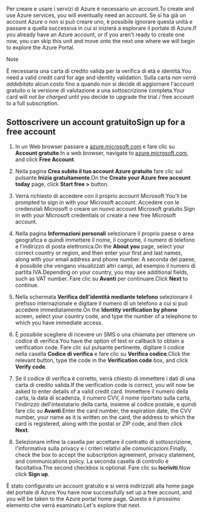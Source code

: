 <span data-ttu-id="4fc08-101">Per creare e usare i servizi di Azure è necessario un account.</span><span class="sxs-lookup"><span data-stu-id="4fc08-101">To create and use Azure services, you will eventually need an account.</span></span> <span data-ttu-id="4fc08-102">Se si ha già un account Azure o non si può creare uno, è possibile ignorare questa unità e passare a quella successiva in cui si inizierà a esplorare il portale di Azure.</span><span class="sxs-lookup"><span data-stu-id="4fc08-102">If you already have an Azure account, or if you aren't ready to create one now, you can skip this unit and move onto the next one where we will begin to explore the Azure Portal.</span></span>

> [!NOTE]
> <span data-ttu-id="4fc08-103">È necessaria una carta di credito valida per la verifica di età e identità.</span><span class="sxs-lookup"><span data-stu-id="4fc08-103">You need a valid credit card for age and identity validation.</span></span> <span data-ttu-id="4fc08-104">Sulla carta _non verrà addebitato_ alcun costo fino a quando non si decide di aggiornare l'account gratuito o la versione di valutazione a una sottoscrizione completa.</span><span class="sxs-lookup"><span data-stu-id="4fc08-104">Your card will _not be charged_ until you decide to upgrade the trial / free account to a full subscription.</span></span>

## <a name="sign-up-for-a-free-account"></a><span data-ttu-id="4fc08-105">Sottoscrivere un account gratuito</span><span class="sxs-lookup"><span data-stu-id="4fc08-105">Sign up for a free account</span></span>

1. <span data-ttu-id="4fc08-106">In un Web browser passare a [azure.microsoft.com](https://azure.microsoft.com?azure-portal=true) e fare clic su **Account gratuito**.</span><span class="sxs-lookup"><span data-stu-id="4fc08-106">In a web browser, navigate to [azure.microsoft.com](https://azure.microsoft.com?azure-portal=true), and click **Free Account**.</span></span>

1. <span data-ttu-id="4fc08-107">Nella pagina **Crea subito il tuo account Azure gratuito** fare clic sul pulsante **Inizia gratuitamente**.</span><span class="sxs-lookup"><span data-stu-id="4fc08-107">On the **Create your Azure free account today** page, click **Start free >** button.</span></span> 

1. <span data-ttu-id="4fc08-108">Verrà richiesto di accedere con il proprio account Microsoft.</span><span class="sxs-lookup"><span data-stu-id="4fc08-108">You'll be prompted to sign in with your Microsoft account.</span></span> <span data-ttu-id="4fc08-109">Accedere con le credenziali Microsoft o creare un nuovo account Microsoft gratuito.</span><span class="sxs-lookup"><span data-stu-id="4fc08-109">Sign in with your Microsoft credentials or create a new free Microsoft account.</span></span>

1. <span data-ttu-id="4fc08-110">Nella pagina **Informazioni personali** selezionare il proprio paese o area geografica e quindi immettere il nome, il cognome, il numero di telefono e l'indirizzo di posta elettronica.</span><span class="sxs-lookup"><span data-stu-id="4fc08-110">On the **About you** page, select your correct country or region, and then enter your first and last names, along with your email address and phone number.</span></span> <span data-ttu-id="4fc08-111">A seconda del paese, è possibile che vengano visualizzati altri campi, ad esempio il numero di partita IVA.</span><span class="sxs-lookup"><span data-stu-id="4fc08-111">Depending on your country, you may see additional fields, such as VAT number.</span></span> <span data-ttu-id="4fc08-112">Fare clic su **Avanti** per continuare.</span><span class="sxs-lookup"><span data-stu-id="4fc08-112">Click **Next** to continue.</span></span>

1. <span data-ttu-id="4fc08-113">Nella schermata **Verifica dell'identità mediante telefono** selezionare il prefisso internazionale e digitare il numero di un telefono a cui si può accedere immediatamente.</span><span class="sxs-lookup"><span data-stu-id="4fc08-113">On the **Identity verification by phone** screen, select your country code, and type the number of a telephone to which you have immediate access.</span></span>

1. <span data-ttu-id="4fc08-114">È possibile scegliere di ricevere un SMS o una chiamata per ottenere un codice di verifica.</span><span class="sxs-lookup"><span data-stu-id="4fc08-114">You have the option of text or callback to obtain a verification code.</span></span> <span data-ttu-id="4fc08-115">Fare clic sul pulsante pertinente, digitare il codice nella casella **Codice di verifica** e fare clic su **Verifica codice**.</span><span class="sxs-lookup"><span data-stu-id="4fc08-115">Click the relevant button, type the code in the **Verification code** box, and click **Verify code**.</span></span>

1. <span data-ttu-id="4fc08-116">Se il codice di verifica è corretto, verrà chiesto di immettere i dati di una carta di credito valida.</span><span class="sxs-lookup"><span data-stu-id="4fc08-116">If the verification code is correct, you will now be asked to enter details of a valid credit card.</span></span> <span data-ttu-id="4fc08-117">Immettere il numero della carta, la data di scadenza, il numero CVV, il nome riportato sulla carta, l'indirizzo dell'intestatario della carta, insieme al codice postale, e quindi fare clic su **Avanti**.</span><span class="sxs-lookup"><span data-stu-id="4fc08-117">Enter the card number, the expiration date, the CVV number, your name as it is written on the card, the address to which the card is registered, along with the postal or ZIP code, and then click **Next**.</span></span>

1. <span data-ttu-id="4fc08-118">Selezionare infine la casella per accettare il contratto di sottoscrizione, l'informativa sulla privacy e i criteri relativi alle comunicazioni.</span><span class="sxs-lookup"><span data-stu-id="4fc08-118">Finally, check the box to accept the subscription agreement, privacy statement, and communications policy.</span></span> <span data-ttu-id="4fc08-119">La seconda casella di controllo è facoltativa.</span><span class="sxs-lookup"><span data-stu-id="4fc08-119">The second checkbox is optional.</span></span> <span data-ttu-id="4fc08-120">Fare clic su **Iscriviti**.</span><span class="sxs-lookup"><span data-stu-id="4fc08-120">Now click **Sign up**.</span></span>

<span data-ttu-id="4fc08-121">È stato configurato un account gratuito e si verrà indirizzati alla home page del portale di Azure.</span><span class="sxs-lookup"><span data-stu-id="4fc08-121">You have now successfully set up a free account, and you will be taken to the Azure portal home page.</span></span> <span data-ttu-id="4fc08-122">Questo è il prossimo elemento che verrà esaminato.</span><span class="sxs-lookup"><span data-stu-id="4fc08-122">Let's explore that next.</span></span>
